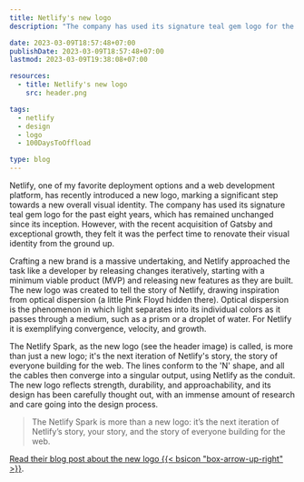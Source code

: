 ```yaml
---
title: Netlify's new logo
description: "The company has used its signature teal gem logo for the past eight years. However, they felt it was the perfect time to renovate their visual identity."

date: 2023-03-09T18:57:48+07:00
publishDate: 2023-03-09T18:57:48+07:00
lastmod: 2023-03-09T19:38:08+07:00

resources:
  - title: Netlify's new logo
    src: header.png

tags:
  - netlify
  - design
  - logo
  - 100DaysToOffload

type: blog
---
```


Netlify, one of my favorite deployment options and a web development platform, has recently introduced a new logo, marking a significant step towards a new overall visual identity. The company has used its signature teal gem logo for the past eight years, which has remained unchanged since its inception. However, with the recent acquisition of Gatsby and exceptional growth, they felt it was the perfect time to renovate their visual identity from the ground up.

Crafting a new brand is a massive undertaking, and Netlify approached the task like a developer by releasing changes iteratively, starting with a minimum viable product (MVP) and releasing new features as they are built. The new logo was created to tell the story of Netlify, drawing inspiration from optical dispersion (a little Pink Floyd hidden there). Optical dispersion is the phenomenon in which light separates into its individual colors as it passes through a medium, such as a prism or a droplet of water. For Netlify it is exemplifying convergence, velocity, and growth.

The Netlify Spark, as the new logo (see the header image) is called, is more than just a new logo; it's the next iteration of Netlify's story, the story of everyone building for the web. The lines conform to the 'N' shape, and all the cables then converge into a singular output, using Netlify as the conduit. The new logo reflects strength, durability, and approachability, and its design has been carefully thought out, with an immense amount of research and care going into the design process.

> The Netlify Spark is more than a new logo: it’s the next iteration of Netlify’s story, your story, and the story of everyone building for the web.

[Read their blog post about the new logo {{< bsicon "box-arrow-up-right" >}}](https://www.netlify.com/blog/netlify-new-logo/).
